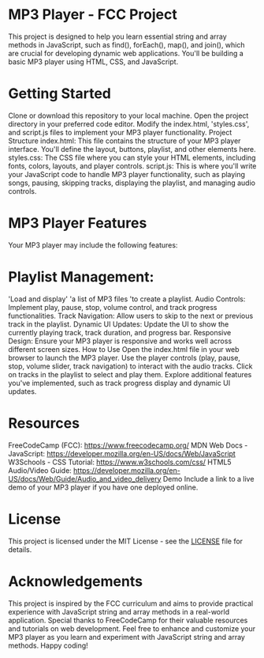 # MP3 Player - FCC Project
This project is designed to help you learn essential string and array methods in JavaScript, such as find(), forEach(), map(), and join(), which are crucial for developing dynamic web applications. You'll be building a basic MP3 player using HTML, CSS, and JavaScript.

# Getting Started
Clone or download this repository to your local machine.
Open the project directory in your preferred code editor.
Modify the index.html, 'styles.css', and script.js files to implement your MP3 player functionality.
Project Structure
index.html: This file contains the structure of your MP3 player interface. You'll define the layout, buttons, playlist, and other elements here.
styles.css: The CSS file where you can style your HTML elements, including fonts, colors, layouts, and player controls.
script.js: This is where you'll write your JavaScript code to handle MP3 player functionality, such as playing songs, pausing, skipping tracks, displaying the playlist, and managing audio controls.
# MP3 Player Features
Your MP3 player may include the following features:

# Playlist Management: 
'Load and display' 'a list of MP3 files 'to create a playlist.
Audio Controls: Implement play, pause, stop, volume control, and track progress functionalities.
Track Navigation: Allow users to skip to the next or previous track in the playlist.
Dynamic UI Updates: Update the UI to show the currently playing track, track duration, and progress bar.
Responsive Design: Ensure your MP3 player is responsive and works well across different screen sizes.
How to Use
Open the index.html file in your web browser to launch the MP3 player.
Use the player controls (play, pause, stop, volume slider, track navigation) to interact with the audio tracks.
Click on tracks in the playlist to select and play them.
Explore additional features you've implemented, such as track progress display and dynamic UI updates.
# Resources
FreeCodeCamp (FCC): https://www.freecodecamp.org/
MDN Web Docs - JavaScript: https://developer.mozilla.org/en-US/docs/Web/JavaScript
W3Schools - CSS Tutorial: https://www.w3schools.com/css/
HTML5 Audio/Video Guide: https://developer.mozilla.org/en-US/docs/Web/Guide/Audio_and_video_delivery
Demo
Include a link to a live demo of your MP3 player if you have one deployed online.

# License
This project is licensed under the MIT License - see the [LICENSE](./LICENSE) file for details.

# Acknowledgements
This project is inspired by the FCC curriculum and aims to provide practical experience with JavaScript string and array methods in a real-world application.
Special thanks to FreeCodeCamp for their valuable resources and tutorials on web development.
Feel free to enhance and customize your MP3 player as you learn and experiment with JavaScript string and array methods. Happy coding!